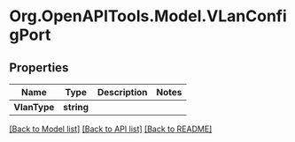 # Org.OpenAPITools.Model.VLanConfigPort
## Properties

Name | Type | Description | Notes
------------ | ------------- | ------------- | -------------
**VlanType** | **string** |  | 

[[Back to Model list]](../README.md#documentation-for-models) [[Back to API list]](../README.md#documentation-for-api-endpoints) [[Back to README]](../README.md)

